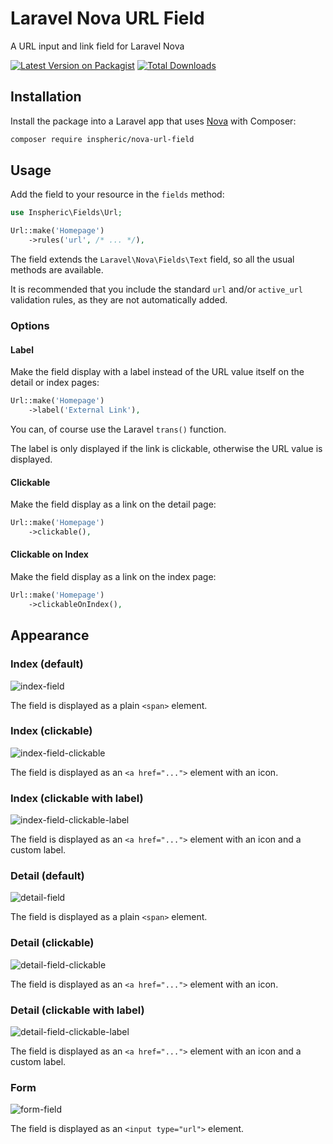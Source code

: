 # Laravel Nova URL Field
A URL input and link field for Laravel Nova

[![Latest Version on Packagist](https://img.shields.io/packagist/v/inspheric/nova-url-field.svg?style=flat-square)](https://packagist.org/packages/inspheric/nova-url-field)
[![Total Downloads](https://img.shields.io/packagist/dt/inspheric/nova-url-field.svg?style=flat-square)](https://packagist.org/packages/inspheric/nova-url-field)

## Installation

Install the package into a Laravel app that uses [Nova](https://nova.laravel.com) with Composer:

```bash
composer require inspheric/nova-url-field
```

## Usage

Add the field to your resource in the ```fields``` method:
```php
use Inspheric\Fields\Url;

Url::make('Homepage')
    ->rules('url', /* ... */),
```

The field extends the `Laravel\Nova\Fields\Text` field, so all the usual methods are available.

It is recommended that you include the standard `url` and/or `active_url` validation rules, as they are not automatically added.

### Options
#### Label
Make the field display with a label instead of the URL value itself on the detail or index pages:

```php
Url::make('Homepage')
    ->label('External Link'),
```

You can, of course use the Laravel `trans()` function.

The label is only displayed if the link is clickable, otherwise the URL value is displayed.

#### Clickable
Make the field display as a link on the detail page:

```php
Url::make('Homepage')
    ->clickable(),
```

#### Clickable on Index
Make the field display as a link on the index page:

```php
Url::make('Homepage')
    ->clickableOnIndex(),
```

## Appearance
### Index (default)
![index-field](https://raw.githubusercontent.com/inspheric/nova-url-field/master/docs/index-field.png)

The field is displayed as a plain `<span>` element.

### Index (clickable)
![index-field-clickable](https://raw.githubusercontent.com/inspheric/nova-url-field/master/docs/index-field-clickable.png)

The field is displayed as an `<a href="...">` element with an icon.

### Index (clickable with label)
![index-field-clickable-label](https://raw.githubusercontent.com/inspheric/nova-url-field/master/docs/index-field-clickable-label.png)

The field is displayed as an `<a href="...">` element with an icon and a custom label.

### Detail (default)
![detail-field](https://raw.githubusercontent.com/inspheric/nova-url-field/master/docs/detail-field-plain.png)

The field is displayed as a plain `<span>` element.

### Detail (clickable)
![detail-field-clickable](https://raw.githubusercontent.com/inspheric/nova-url-field/master/docs/detail-field-clickable.png)

The field is displayed as an `<a href="...">` element with an icon.

### Detail (clickable with label)
![detail-field-clickable-label](https://raw.githubusercontent.com/inspheric/nova-url-field/master/docs/detail-field-clickable-label.png)

The field is displayed as an `<a href="...">` element with an icon and a custom label.

### Form
![form-field](https://raw.githubusercontent.com/inspheric/nova-url-field/master/docs/form-field.png)

The field is displayed as an `<input type="url">` element.
